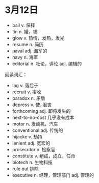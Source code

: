# 3月12日

- bail v. 保释
- tin n. 罐，锡
- glow v. 热情，发热，发光
- resume n. 简历
- naval adj. 海军的
- navy n. 海军
- editorial n. 社论，评论 adj. 编辑的

阅读词汇：

- lag v. 落后于
- recruit v. 招收
- paradox n. 矛盾
- depress v. 使..沮丧
- forthcoming adj. 即将发生的
- next-to-no-cost 几乎没有成本
- motor n. 发动机，汽车
- conventional adj. 传统的
- hijacke v. 劫持
- lenient adj. 宽宏的
- prosecutor n. 检察官
- constitute v. 组成，成立，任命
- biotech n. 生物科技
- rule out 排除
- executive n. 经理，管理部门 adj. 管理的
